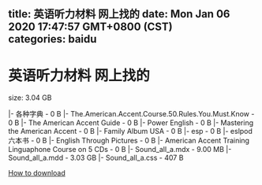 
title: 英语听力材料 网上找的
date: Mon Jan 06 2020 17:47:57 GMT+0800 (CST)    
categories: baidu
---

# 英语听力材料 网上找的
size: 3.04 GB
 
 
|- 各种字典 - 0 B
|- The.American.Accent.Course.50.Rules.You.Must.Know - 0 B
|- The American Accent Guide - 0 B
|- Power English - 0 B
|- Mastering the American Accent - 0 B
|- Family Album USA - 0 B
|- esp - 0 B
|- eslpod六本书 - 0 B
|- English Through Pictures - 0 B
|- American Accent Training Linguaphone Course on 5 CDs - 0 B
|- Sound_all_a.mdx - 9.00 MB
|- Sound_all_a.mdd - 3.03 GB
|- Sound_all_a.css - 407 B

[How to download](https://bpcam.bemobtrk.com/go/2ceec3aa-1ca2-46d6-b9ff-aaa5c184517c?jno=2149)